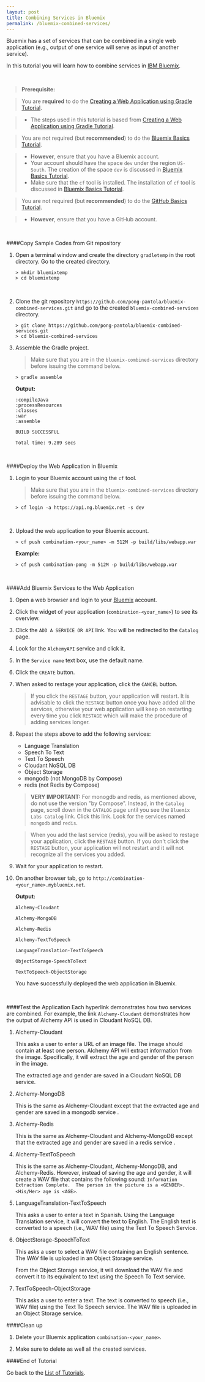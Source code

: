 ```yaml
---
layout: post
title: Combining Services in Bluemix
permalink: /bluemix-combined-services/
---
```



Bluemix has a set of services that can be combined in a single web application (e.g., output of one service will serve as input of another service).

In this tutorial you will learn how to combine services in [IBM Bluemix](https://ibm.biz/bluemixph).

<br>

>**Prerequisite:**

>You are **required** to do the [Creating a Web Application using Gradle Tutorial](/gradle-web-application).

>- The steps used in this tutorial is based from [Creating a Web Application using Gradle Tutorial](/gradle-web-application). 

>You are not required (but **recommended**) to do  the [Bluemix Basics Tutorial](/bluemix-basics).

>- **However**, ensure that you have a Bluemix account.  
>- Your account should have the space `dev` under the region `US-South`.  The creation of the space `dev` is discussed in [Bluemix Basics Tutorial](/bluemix-basics).
>- Make sure that the `cf` tool is installed.  The installation of `cf` tool is discussed in [Bluemix Basics Tutorial](/bluemix-basics).

>You are not required (but **recommended**) to do  the [GitHub Basics Tutorial](/github-basics).

>- **However**, ensure that you have a GitHub account.



<br>


####Copy Sample Codes from Git repository


1. Open a terminal window and create the directory `gradletemp` in the root directory.  Go to the created directory.

	```text		
	> mkdir bluemixtemp
	> cd bluemixtemp
	```

	<br>
	
1. Clone the git repository `https://github.com/pong-pantola/bluemix-combined-services.git` and go to the created `bluemix-combined-services` directory.

	```text
	> git clone https://github.com/pong-pantola/bluemix-combined-services.git
	> cd bluemix-combined-services
	```
 

1. Assemble the Gradle project.

	> Make sure that you are in the `bluemix-combined-services` directory before issuing the command below.

	```text
	> gradle assemble
	```

	**Output:**
		
	```text
	:compileJava
	:processResources
	:classes
	:war
	:assemble
	
	BUILD SUCCESSFUL
	
	Total time: 9.289 secs
	```
	


	<br>


####Deploy the Web Application in Bluemix

1. Login to your Bluemix account using the `cf` tool.

	> Make sure that you are in the `bluemix-combined-services` directory before issuing the command below.

	```text
	> cf login -a https://api.ng.bluemix.net -s dev
	```

	<br>
	
1. Upload the web application to your Bluemix account.

	```text
	> cf push combination-<your_name> -m 512M -p build/libs/webapp.war
	```

	**Example:**
		
	```text
	> cf push combination-pong -m 512M -p build/libs/webapp.war
	```

	<br>

####Add Bluemix Services to the Web Application

1. Open a web browser and login to your [Bluemix](https://ibm.biz/bluemixph) account.

1. Click the widget of your application (`combination-<your_name>`) to see its overview.

1. Click the `ADD A SERVICE OR API` link.  You will be redirected to the `Catalog` page. 

1. Look for the `AlchemyAPI` service and click it.

1. In the `Service name` text box, use the default name.

1. Click the `CREATE` button.

1. When asked to restage your application, click the `CANCEL` button.

	> If you click the `RESTAGE` button, your application will restart.  It is advisable to click the `RESTAGE` button once you have added all the services, otherwise your web application will keep on restarting every time you click `RESTAGE` which will make the procedure of adding services longer.

1. Repeat the steps above to add the following services:
	- Language Translation
	- Speech To Text
	- Text To Speech
	- Cloudant NoSQL DB
	- Object Storage
	- mongodb (not MongoDB by Compose)
	- redis (not Redis by Compose)

	> **VERY IMPORTANT:**
	>For monogdb and redis, as mentioned above, do not use the version "by Compose".  Instead, in the `Catalog` page, scroll down in the `CATALOG` page until you see the `Bluemix Labs Catalog` link.  Click this link.	 Look for the services named `mongodb` and `redis`.

	> When you add the last service (redis), you will be asked to restage your application, click the `RESTAGE` button.  If you don't click the `RESTAGE` button, your application will not restart and it will not recognize all the services you added.

1. Wait for your application to restart.
	
1. On another browser tab, go to `http://combination-<your_name>.mybluemix.net`.

	**Output:**
		
	```text
	Alchemy-Cloudant
	
	Alchemy-MongoDB
	
	Alchemy-Redis
	
	Alchemy-TextToSpeech
	
	LanguageTranslation-TextToSpeech
	
	ObjectStorage-SpeechToText
	
	TextToSpeech-ObjectStorage 
	```

	You have successfully deployed the web application in Bluemix.

	<br>

####Test the Application
Each hyperlink demonstrates how two services are combined.  For example, the link `Alchemy-Cloudant` demonstrates how the output of Alchemy API is used in Cloudant NoSQL DB.

1. Alchemy-Cloudant

	This asks a user to enter a URL of an image file.  The image should contain at least one person.  Alchemy API will extract information from the image.  Specifically, it will extract the age and gender of the person in the image.

	The extracted age and gender are saved in a Cloudant NoSQL DB service.
	
1. Alchemy-MongoDB

	This is the same as Alchemy-Cloudant except that the extracted age and gender are saved in a mongodb service .
	
1. Alchemy-Redis

	This is the same as Alchemy-Cloudant and Alchemy-MongoDB except that the extracted age and gender are saved in a redis service .
	
1. Alchemy-TextToSpeech
	
	This is the same as Alchemy-Cloudant, Alchemy-MongoDB, and Alchemy-Redis.  However, instead of saving the age and gender, it will create a WAV file that contains the following sound: `Information Extraction Complete.  The person in the picture is a <GENDER>.  <His/Her> age is <AGE>`.
	
1. LanguageTranslation-TextToSpeech

	This asks a user to enter a text in Spanish.  Using the Language Translation service, it will convert the text to English.  The English text is converted to a speech (i.e., WAV file) using the Text To Speech Service.
	
1. ObjectStorage-SpeechToText

	This asks a user to select a WAV file containing an English sentence.  The WAV file is uploaded in an Object Storage service.

	From the Object Storage service, it will download the WAV file and convert it to its equivalent to text using the Speech To Text service.
	
1. TextToSpeech-ObjectStorage 

	This asks a user to enter a text.  The text is converted to speech (i.e., WAV file) using the Text To Speech service.  The WAV file is uploaded in an Object Storage service.  

####Clean up

1. Delete your Bluemix application `combination-<your_name>`.

1. Make sure to delete as well all the created services.
	<br>

####End of Tutorial

Go back to the [List of Tutorials](/tutorial-list).


